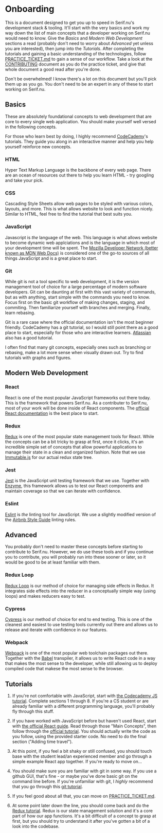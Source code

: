 # Onboarding

This is a document designed to get you up to speed in Serif.nu's development stack & tooling. It'll start with the very basics and work my way down the list of main concepts that a developer working on Serif.nu would need to know. Give the *Basics* and *Modern Web Development* sections a read (probably don't need to worry about *Advanced* yet unless you are interested), then jump into the *Tutorials*. After completing the tutorials and gaining a basic understanding of the technologies, follow [PRACTICE_TICKET.md](PRACTICE_TICKET.md) to gain a sense of our workflow. Take a look at the [CONTRIBUTING](CONTRIBUTING.md) document as you do the practice ticket, and give that whole document a good read after you're done.

Don't be overwhelmed! I know there's a lot on this document but you'll pick them up as you go. You don't need to be an expert in any of these to start working on Serif.nu.

## Basics

These are absolutely foundational concepts to web development that are core to every single web application. You should make yourself well versed in the following concepts.

For those who learn best by doing, I highly recommend [CodeCademy](https://www.codecademy.com/)'s tutorials. They guide you along in an interactive manner and help you help yourself reinforce new concepts.

### HTML

Hyper Text Markup Language is the backbone of every web page. There are an ocean of resources out there to help you learn HTML - try googling and take your pick.

### CSS

Cascading Style Sheets allow web pages to be styled with various colors, layouts, and more. This is what allows website to look and function nicely. Similar to HTML, feel free to find the tutorial that best suits you.

### JavaScript

Javascript is _the_ language of the web. This language is what allows website to become dynamic web applciations and is the language in which most of your development time will be spent. The [Mozilla Developer Network (better known as MDN Web Docs)](https://developer.mozilla.org/en-US/docs/Web/JavaScript) is considered one of the go-to sources of all things JavaScript and is a great place to start.

### Git

While git is not a tool specific to web development, it is the version management tool of choice for a large percentage of modern software developers. Git can be daunting at first with this vast variety of commands, but as with anything, start simple with the commands you need to know. Focus first on the basic git workflow of making changes, staging, and commiting. Then familiarize yourself with branches and merging. Finally, learn rebasing.

Git is a rare case where the official documentation isn't the most beginner friendly. CodeCademy has a git tutorial, so I would still point there as a good place to start, especially for those who are interactive learners. [Atlassian](https://www.atlassian.com/git/tutorials) also has a good tutorial.

I often find that many git concepts, especially ones such as branching or rebasing, make a lot more sense when visually drawn out. Try to find tutorials with graphs and figures.

## Modern Web Development

### React

React is one of the most popular JavaScript frameworks out there today. This is the framework that powers Serif.nu. As a contributer to Serif.nu, most of your work will be done inside of React components. The [official React documentation](https://reactjs.org/) is the best place to start.

### Redux

[Redux](https://redux.js.org/) is one of the most popular state management tools for React. While the concepts can be a bit tricky to grasp at first, once it clicks, it's an incredible simple set of concepts that allow powerful applications to manage their state in a clean and organized fashion. Note that we use [Immutable.js](https://immutable-js.github.io/immutable-js/) for our actual redux state tree.

### Jest

[Jest](https://jestjs.io/) is the JavaScript unit testing framework that we use. Together with [Enzyme](https://airbnb.io/enzyme/), this framework allows us to test our React components and maintain coverage so that we can iterate with confidence.

### Eslint

[Eslint](https://eslint.org/) is _the_ linting tool for JavaScript. We use a slightly modified version of the [Airbnb Style Guide](https://github.com/airbnb/javascript) linting rules.

## Advanced

You probably don't need to master these concepts before starting to contribute to Serif.nu. However, we do use these tools and if you continue you to contribute, you will probably run into these sooner or later, so it would be good to be at least familiar with them.

### Redux Loop

[Redux Loop](https://redux-loop.js.org/) is our method of choice for managing side effects in Redux. It integrates side effects into the reducer in a conceptually simple way (using loops) and makes reducers easy to test.

### Cypress

[Cypress](https://www.cypress.io/) is our method of choice for end to end testing. This is one of the cleanest and easiest to use testing tools currently out there and allows us to release and iterate with confidence in our features.

### Webpack

[Webpack](https://webpack.js.org/) is one of the most popular web toolchain packages out there. Together with the [Babel](https://babeljs.io/) transpiler, it allows us to write React code in a way that makes the most sense to the developer, while still allowing us to deploy compiled code that makese the most sense to the browser.


## Tutorials

1. If you're not comfortable with JavaScript, start with [the Codecademy JS tutorial](https://www.codecademy.com/learn/introduction-to-javascript). Complete sections 1 through 8. If you're a CS student or are already familiar with a different programming language, you'll probably fly through this stuff.

2. If you have worked with JavaScript before but haven't used React, start with [the official React guide](https://reactjs.org/docs/hello-world.html). Read through those "Main Concepts", then follow through the [official tutorial](https://reactjs.org/tutorial/tutorial.html). You should actually write the code as you follow, using the provided starter code. No need to do the final section ("Adding time travel").

3. At this point, if you feel a bit shaky or still confused, you should touch base with the student lead/an experienced member and go through a simple example React app together. If you're ready to move on...

4. You should make sure you are familiar with git in some way. If you use a github GUI, that's fine - or maybe you've done basic git on the command line before. If you're unfamiliar with git, I *highly* recommend that you go through this [git tutorial](https://www.codecademy.com/learn/learn-git).

5. If you feel good about all that, you can move on [PRACTICE_TICKET.md](PRACTICE_TICKET.md).

6. At some point later down the line, you should come back and do the [Redux tutorial](https://redux.js.org/basics/basic-tutorial). Redux is our state management solution and it's a core part of how our app functions. It's a bit difficult of a concept to grasp at first, but you should try to understand it after you've gotten a bit of a look into the codebase.
